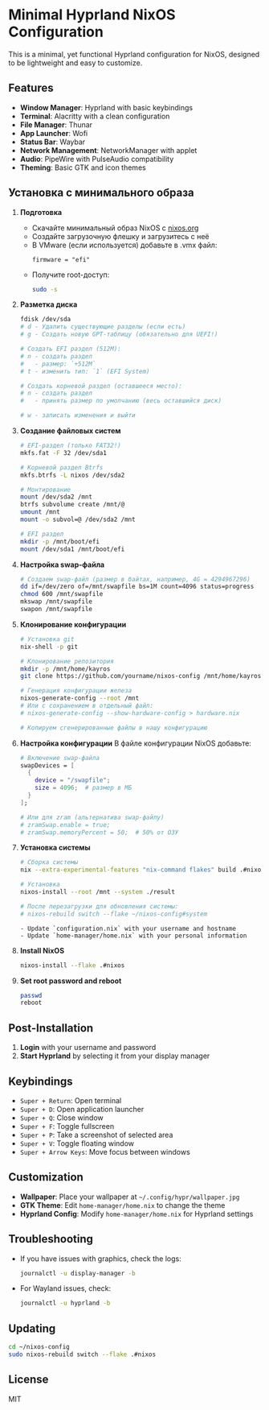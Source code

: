 # Minimal Hyprland NixOS Configuration

This is a minimal, yet functional Hyprland configuration for NixOS, designed to be lightweight and easy to customize.

## Features

- **Window Manager**: Hyprland with basic keybindings
- **Terminal**: Alacritty with a clean configuration
- **File Manager**: Thunar
- **App Launcher**: Wofi
- **Status Bar**: Waybar
- **Network Management**: NetworkManager with applet
- **Audio**: PipeWire with PulseAudio compatibility
- **Theming**: Basic GTK and icon themes

## Установка с минимального образа

1. **Подготовка**
   - Скачайте минимальный образ NixOS с [nixos.org](https://nixos.org/download.html)
   - Создайте загрузочную флешку и загрузитесь с неё
   - В VMware (если используется) добавьте в .vmx файл:
     ```
     firmware = "efi"
     ```
   - Получите root-доступ:
     ```bash
     sudo -s
     ```

2. **Разметка диска**
   ```bash
   fdisk /dev/sda
   # d - Удалить существующие разделы (если есть)
   # g - Создать новую GPT-таблицу (обязательно для UEFI!)
   
   # Создать EFI раздел (512M):
   # n - создать раздел
   #   - размер: `+512M`
   # t - изменить тип: `1` (EFI System)
   
   # Создать корневой раздел (оставшееся место):
   # n - создать раздел
   #   - принять размер по умолчанию (весь оставшийся диск)
   
   # w - записать изменения и выйти
   ```

3. **Создание файловых систем**
   ```bash
   # EFI-раздел (только FAT32!)
   mkfs.fat -F 32 /dev/sda1
   
   # Корневой раздел Btrfs
   mkfs.btrfs -L nixos /dev/sda2
   
   # Монтирование
   mount /dev/sda2 /mnt
   btrfs subvolume create /mnt/@
   umount /mnt
   mount -o subvol=@ /dev/sda2 /mnt
   
   # EFI раздел
   mkdir -p /mnt/boot/efi
   mount /dev/sda1 /mnt/boot/efi
   ```

4. **Настройка swap-файла**
   ```bash
   # Создаем swap-файл (размер в байтах, например, 4G = 4294967296)
   dd if=/dev/zero of=/mnt/swapfile bs=1M count=4096 status=progress
   chmod 600 /mnt/swapfile
   mkswap /mnt/swapfile
   swapon /mnt/swapfile
   ```

5. **Клонирование конфигурации**
   ```bash
   # Установка git
   nix-shell -p git
   
   # Клонирование репозитория
   mkdir -p /mnt/home/kayros
   git clone https://github.com/yourname/nixos-config /mnt/home/kayros/nixos-config
   
   # Генерация конфигурации железа
   nixos-generate-config --root /mnt
   # Или с сохранением в отдельный файл:
   # nixos-generate-config --show-hardware-config > hardware.nix
   
   # Копируем сгенерированные файлы в нашу конфигурацию
   ```

6. **Настройка конфигурации**
   В файле конфигурации NixOS добавьте:
   ```nix
   # Включение swap-файла
   swapDevices = [ 
     { 
       device = "/swapfile";
       size = 4096;  # размер в МБ
     }
   ];
   
   # Или для zram (альтернатива swap-файлу)
   # zramSwap.enable = true;
   # zramSwap.memoryPercent = 50;  # 50% от ОЗУ
   ```

7. **Установка системы**
   ```bash
   # Сборка системы
   nix --extra-experimental-features "nix-command flakes" build .#nixosConfigurations.system.config.system.build.toplevel
   
   # Установка
   nixos-install --root /mnt --system ./result
   
   # После перезагрузки для обновления системы:
   # nixos-rebuild switch --flake ~/nixos-config#system
   ```
   ```
   - Update `configuration.nix` with your username and hostname
   - Update `home-manager/home.nix` with your personal information

7. **Install NixOS**
   ```bash
   nixos-install --flake .#nixos
   ```

8. **Set root password and reboot**
   ```bash
   passwd
   reboot
   ```

## Post-Installation

1. **Login** with your username and password
2. **Start Hyprland** by selecting it from your display manager

## Keybindings

- `Super + Return`: Open terminal
- `Super + D`: Open application launcher
- `Super + Q`: Close window
- `Super + F`: Toggle fullscreen
- `Super + P`: Take a screenshot of selected area
- `Super + V`: Toggle floating window
- `Super + Arrow Keys`: Move focus between windows

## Customization

- **Wallpaper**: Place your wallpaper at `~/.config/hypr/wallpaper.jpg`
- **GTK Theme**: Edit `home-manager/home.nix` to change the theme
- **Hyprland Config**: Modify `home-manager/home.nix` for Hyprland settings

## Troubleshooting

- If you have issues with graphics, check the logs:
  ```bash
  journalctl -u display-manager -b
  ```
- For Wayland issues, check:
  ```bash
  journalctl -u hyprland -b
  ```

## Updating

```bash
cd ~/nixos-config
sudo nixos-rebuild switch --flake .#nixos
```

## License

MIT
